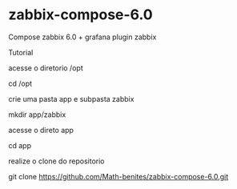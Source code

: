 # zabbix-compose-6.0
Compose zabbix 6.0 + grafana plugin zabbix

Tutorial

acesse o diretorio /opt

cd /opt

crie uma pasta app e subpasta zabbix

mkdir app/zabbix

acesse o direto app

cd app

realize o clone do repositorio

git clone https://github.com/Math-benites/zabbix-compose-6.0.git

